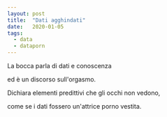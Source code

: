 ```yaml
---
layout: post
title:  "Dati agghindati"
date:   2020-01-05
tags:
  - data
  - dataporn
---
```


La bocca parla di dati e conoscenza

ed è un discorso sull'orgasmo.

Dichiara elementi predittivi che gli occhi non vedono,

come se i dati fossero un'attrice porno vestita.
